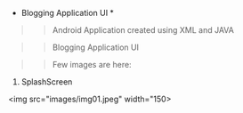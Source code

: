 
* Blogging Application UI *

>> Android Application created using XML and JAVA

>> Blogging Application UI 


>> Few images are here:

1. SplashScreen

<img src="images/img01.jpeg" width="150>


